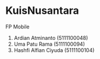 KuisNusantara
=============

FP Mobile

1) Ardian Atminanto		(5111100048)
2) Uma Patu Rama		(5111100094)
3) Hashfi Alfian Ciyuda	(5111100104)